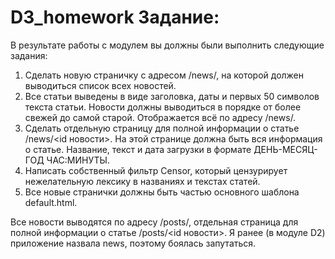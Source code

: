 # D3_homework Задание:
В результате работы с модулем вы должны были выполнить следующие задания:

1. Сделать новую страничку с адресом /news/, на которой должен выводиться список всех новостей.
2. Все статьи выведены в виде заголовка, даты и первых 50 символов текста статьи. Новости должны выводиться в порядке от более свежей до самой старой. Отображается всё по адресу /news/.
3. Сделать отдельную страницу для полной информации о статье /news/<id новости>. На этой странице должна быть вся информация о статье. Название, текст и дата загрузки в формате ДЕНЬ-МЕСЯЦ-ГОД ЧАС:МИНУТЫ.
4. Написать собственный фильтр Censor, который цензурирует нежелательную лексику в названиях и текстах статей.
5. Все новые странички должны быть частью основного шаблона default.html.


Все новости выводятся по адресу /posts/, отдельная страница для полной информации о статье /posts/<id новости>.
Я ранее (в модуле D2) приложение назвала news, поэтому боялась запутаться.
